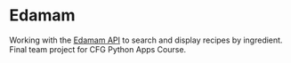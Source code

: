 # Edamam

Working with the [Edamam API](https://www.edamam.com/) to search and display recipes by ingredient. Final team project for CFG Python Apps Course.
